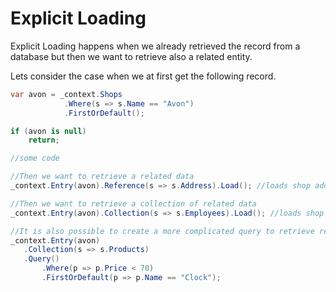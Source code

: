 ﻿# Explicit Loading
 
Explicit Loading happens when we already retrieved the record from a database but then we want to retrieve also a related entity.

Lets consider the case when we at first get the following record.

```csharp
var avon = _context.Shops
            .Where(s => s.Name == "Avon")
            .FirstOrDefault();

if (avon is null)
    return;

//some code

//Then we want to retrieve a related data
_context.Entry(avon).Reference(s => s.Address).Load(); //loads shop address

//Then we want to retrieve a collection of related data
_context.Entry(avon).Collection(s => s.Employees).Load(); //loads shop employees collection
```

```csharp
//It is also possible to create a more complicated query to retrieve related data:
_context.Entry(avon)
   .Collection(s => s.Products)
   .Query()
       .Where(p => p.Price < 70)
       .FirstOrDefault(p => p.Name == "Clock");
```